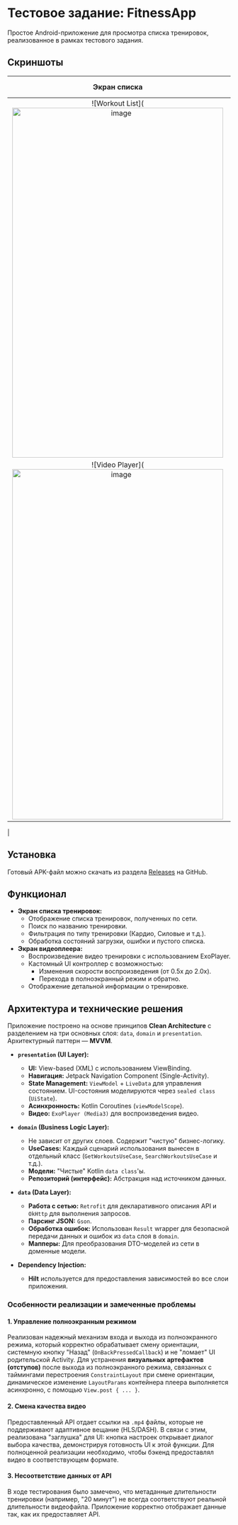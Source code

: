 # Тестовое задание: FitnessApp

Простое Android-приложение для просмотра списка тренировок, реализованное в рамках тестового задания.

## Скриншоты

| Экран списка | Экран плеера |
| :---: | :---: |
| ![Workout List](<img width="476" height="790" alt="image" src="https://github.com/user-attachments/assets/382f399d-c1e7-4c1d-853d-4e318374710c" />
 | ![Video Player](<img width="476" height="791" alt="image" src="https://github.com/user-attachments/assets/24025d69-f862-46c6-a9a8-9f7604272d78" />
 |

## Установка

Готовый APK-файл можно скачать из раздела [Releases]([link_to_your_releases_page](https://github.com/PrichiW/fitness-app-debug/releases)) на GitHub.

## Функционал

*   **Экран списка тренировок:**
    *   Отображение списка тренировок, полученных по сети.
    *   Поиск по названию тренировки.
    *   Фильтрация по типу тренировки (Кардио, Силовые и т.д.).
    *   Обработка состояний загрузки, ошибки и пустого списка.
*   **Экран видеоплеера:**
    *   Воспроизведение видео тренировки с использованием ExoPlayer.
    *   Кастомный UI контроллер с возможностью:
        *   Изменения скорости воспроизведения (от 0.5x до 2.0x).
        *   Перехода в полноэкранный режим и обратно.
    *   Отображение детальной информации о тренировке.

## Архитектура и технические решения

Приложение построено на основе принципов **Clean Architecture** с разделением на три основных слоя: `data`, `domain` и `presentation`. Архитектурный паттерн — **MVVM**.

*   **`presentation` (UI Layer):**
    *   **UI:** View-based (XML) с использованием ViewBinding.
    *   **Навигация:** Jetpack Navigation Component (Single-Activity).
    *   **State Management:** `ViewModel` + `LiveData` для управления состоянием. UI-состояния моделируются через `sealed class` (`UiState`).
    *   **Асинхронность:** Kotlin Coroutines (`viewModelScope`).
    *   **Видео:** `ExoPlayer (Media3)` для воспроизведения видео.

*   **`domain` (Business Logic Layer):**
    *   Не зависит от других слоев. Содержит "чистую" бизнес-логику.
    *   **UseCases:** Каждый сценарий использования вынесен в отдельный класс (`GetWorkoutsUseCase`, `SearchWorkoutsUseCase` и т.д.).
    *   **Модели:** "Чистые" Kotlin `data class`'ы.
    *   **Репозиторий (интерфейс):** Абстракция над источником данных.

*   **`data` (Data Layer):**
    *   **Работа с сетью:** `Retrofit` для декларативного описания API и `OkHttp` для выполнения запросов.
    *   **Парсинг JSON:** `Gson`.
    *   **Обработка ошибок:** Использован `Result` wrapper для безопасной передачи данных и ошибок из `data` слоя в `domain`.
    *   **Мапперы:** Для преобразования DTO-моделей из сети в доменные модели.

*   **Dependency Injection:**
    *   **Hilt** используется для предоставления зависимостей во все слои приложения.

### Особенности реализации и замеченные проблемы

#### 1. Управление полноэкранным режимом
Реализован надежный механизм входа и выхода из полноэкранного режима, который корректно обрабатывает смену ориентации, системную кнопку "Назад" (`OnBackPressedCallback`) и не "ломает" UI родительской Activity. Для устранения **визуальных артефактов (отступов)** после выхода из полноэкранного режима, связанных с таймингами перестроения `ConstraintLayout` при смене ориентации, динамическое изменение `LayoutParams` контейнера плеера выполняется асинхронно, с помощью `View.post { ... }`.
#### 2. Смена качества видео
Предоставленный API отдает ссылки на `.mp4` файлы, которые не поддерживают адаптивное вещание (HLS/DASH). В связи с этим, реализована "заглушка" для UI: кнопка настроек открывает диалог выбора качества, демонстрируя готовность UI к этой функции. Для полноценной реализации необходимо, чтобы бэкенд предоставлял видео в соответствующем формате.

#### 3. Несоответствие данных от API
В ходе тестирования было замечено, что метаданные длительности тренировки (например, "20 минут") не всегда соответствуют реальной длительности видеофайла. Приложение корректно отображает данные так, как их предоставляет API.
